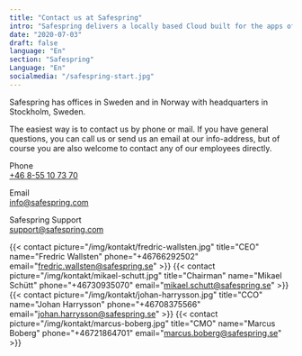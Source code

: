 ```yaml
---
title: "Contact us at Safespring"
intro: "Safespring delivers a locally based Cloud built for the apps of tomorrow."
date: "2020-07-03"
draft: false
language: "En"
section: "Safespring"
Language: "En"
socialmedia: "/safespring-start.jpg"
---
```

<div class="ingress"><p>Safespring has offices in Sweden and in Norway with headquarters in Stockholm, Sweden.</p></div>

The easiest way is to contact us by phone or mail. If you have general questions, you can call us or send us an email at our info-address, but of course you are also welcome to contact any of our employees directly.

<span class="inline-rubrik">Phone</span><br>
<a href="tel:+46855107370">+46 8-55 10 73 70</a>

<span class="inline-rubrik">Email</span><br>
<a href="mailto:info@safespring.com">info@safespring.com</a>

<span class="inline-rubrik">Safespring Support</span><br>
<a href="mailto:support@safespring.com">support@safespring.com</a>

{{< contact picture="/img/kontakt/fredric-wallsten.jpg" title="CEO" name="Fredric Wallsten" phone="+46766292502" email="fredric.wallsten@safespring.se" >}}
{{< contact picture="/img/kontakt/mikael-schutt.jpg" title="Chairman" name="Mikael Schütt" phone="+46730935070" email="mikael.schutt@safespring.se" >}}
{{< contact picture="/img/kontakt/johan-harrysson.jpg" title="CCO" name="Johan Harrysson" phone="+46708375566‬" email="johan.harrysson@safespring.se" >}}
{{< contact picture="/img/kontakt/marcus-boberg.jpg" title="CMO" name="Marcus Boberg" phone="+46721864701‬" email="marcus.boberg@safespring.se" >}}

